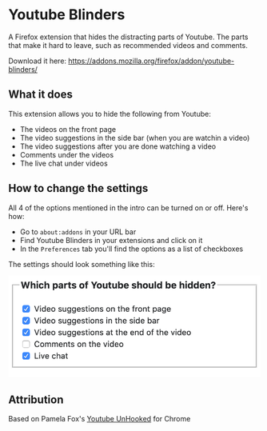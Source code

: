 # Youtube Blinders

A Firefox extension that hides the distracting parts of Youtube. The parts that make it hard to leave, such as recommended videos and comments.

Download it here: https://addons.mozilla.org/firefox/addon/youtube-blinders/

## What it does

This extension allows you to hide the following from Youtube:

- The videos on the front page
- The video suggestions in the side bar (when you are watchin a video)
- The video suggestions after you are done watching a video
- Comments under the videos
- The live chat under videos

## How to change the settings

All 4 of the options mentioned in the intro can be turned on or off. Here's how:

- Go to `about:addons` in your URL bar
- Find Youtube Blinders in your extensions and click on it
- In the `Preferences` tab you'll find the options as a list of checkboxes

The settings should look something like this:

![Screenshot of the options](screenshots/options.png)

## Attribution

Based on Pamela Fox's [Youtube UnHooked](https://github.com/pamelafox/youtube-feed-hider/) for Chrome
